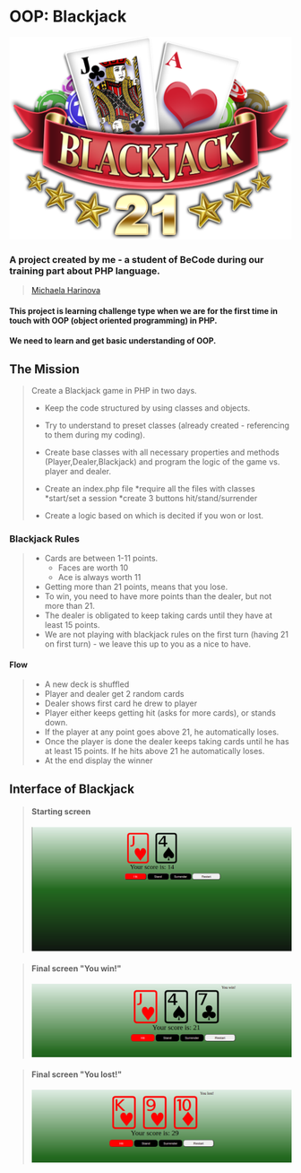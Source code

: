 # OOP: Blackjack

![Black Jack](img/bj0.png)

### A project created by me - a student of BeCode during our training part about PHP language.

>[Michaela Harinova](https://github.com/mharin)



#### This project is learning challenge type when we are for the first time in touch with OOP (object oriented programming) in PHP. 
#### We need to learn and get basic understanding of OOP.


## The Mission
>Create a Blackjack game in PHP in two days.
> 
>* Keep the code structured by using classes and objects.
>* Try to understand to preset classes (already created - referencing to them during my coding).
>
>* Create base classes with all necessary properties and methods (Player,Dealer,Blackjack) and program the logic of the game vs. player and dealer. 
>* Create an index.php file
>   *require all the files with classes
>   *start/set a session
>   *create 3 buttons hit/stand/surrender
>* Create a logic based on which is decited if you won or lost.

### Blackjack Rules
>- Cards are between 1-11 points.
>    - Faces are worth 10
>    - Ace is always worth 11
>- Getting more than 21 points, means that you lose.
>- To win, you need to have more points than the dealer, but not more than 21.
>- The dealer is obligated to keep taking cards until they have at least 15 points.
>- We are not playing with blackjack rules on the first turn (having 21 on first turn) - we leave this up to you as a nice to have.

#### Flow
>- A new deck is shuffled
>- Player and dealer get 2 random cards
>- Dealer shows first card he drew to player
>- Player either keeps getting hit (asks for more cards), or stands down.
>- If the player at any point goes above 21, he automatically loses.
>- Once the player is done the dealer keeps taking cards until he has at least 15 points. If he hits above 21 he automatically loses.
>- At the end display the winner

## Interface of Blackjack
>#### Starting screen
>![Screenshot Layout](img/b.png)
    
>#### Final screen "You win!"
>![Screenshot Layout](img/b3.png)

>#### Final screen "You lost!"
>![Screenshot Layout](img/b2.png)

